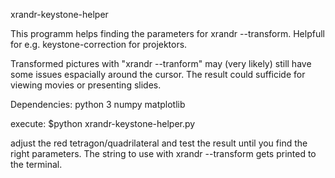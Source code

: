 xrandr-keystone-helper

This programm helps finding the parameters for xrandr --transform.
Helpfull for e.g. keystone-correction for projektors.

Transformed pictures with "xrandr --tranform" may (very likely) still have some issues espacially around the cursor.
The result could sufficide for viewing movies or presenting slides.

Dependencies:
python 3
numpy
matplotlib

execute:
$python xrandr-keystone-helper.py

adjust the red tetragon/quadrilateral and test the result until you find the right parameters. The string to use with xrandr --transform gets printed to the terminal.
